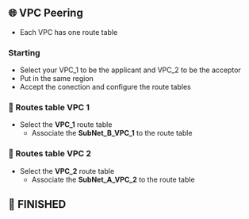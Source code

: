 ## 🌐 VPC Peering
- Each VPC has one route table

### Starting
- Select your VPC_1 to be the applicant and VPC_2 to be the acceptor
- Put in the same region
- Accept the conection and configure the route tables

### 🔀 Routes table VPC 1
- Select the **VPC_1** route table
    - Associate the **SubNet_B_VPC_1** to the route table

### 🔀 Routes table VPC 2
- Select the **VPC_2** route table
    - Associate the **SubNet_A_VPC_2** to the route table

## 🏁 FINISHED
